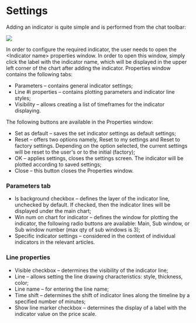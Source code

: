 # Settings

Adding an indicator is quite simple and is performed from the chat toolbar:

![](../../.gitbook/assets/indicator%20%281%29.gif)

In order to configure the required indicator, the user needs to open the &lt;Indicator name&gt; properties window. In order to open this window, simply click the label with the indicator name, which will be displayed in the upper left corner of the chart after adding the indicator. Properties window contains the following tabs:

* Parameters – contains general indicator settings;
* Line \#i properties – contains plotting parameters and indicator line styles;
* Visibility – allows creating a list of timeframes for the indicator displaying.

The following buttons are available in the Properties window:

* Set as default – saves the set indicator settings as default settings;
* Reset – offers two options namely, Reset to my settings and Reset to factory settings. Depending on the option selected, the current settings will be reset to the user's or to the initial \(factory\);
* OK – applies settings, closes the settings screen. The indicator will be plotted according to saved settings;
* Close – this button closes the Properties window.

### Parameters tab

* Is background checkbox – defines the layer of the indicator line, unchecked by default. If checked, then the indicator lines will be displayed under the main chart;
* Win num on chart for indicator – defines the window for plotting the indicator, the following radio buttons are available: Main, Sub window, or Sub window number \(max qty of sub windows is 3\);
* Specific indicator settings – considered in the context of individual indicators in the relevant articles.

### Line properties

* Visible checkbox – determines the visibility of the indicator line;
* Line – allows setting the line drawing characteristics: style, thickness, color;
* Line name – for entering the line name;
* Time shift – determines the shift of indicator lines along the timeline by a specified number of minutes;
* Show line marker checkbox – determines the display of a label with the indicator value on the price scale.

